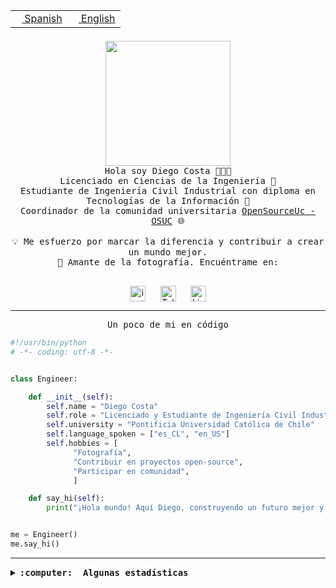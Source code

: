 <table border="0"  align="right">
 <tr><td><a href="README.md"><img src="https://upload.wikimedia.org/wikipedia/commons/thumb/8/89/Bandera_de_Espa%C3%B1a.svg/1200px-Bandera_de_Espa%C3%B1a.svg.png" height="10"> Spanish</a></td>
 <td><a href="README.en.md"><img src="https://upload.wikimedia.org/wikipedia/commons/a/a4/Flag_of_the_United_States.svg" height="10"> English</a></td></tr>
</table><br><br><br>

<p align="center">
  <img src="https://github.com/diegocostares/diegocostares/blob/main/Images/aaa2.gif?raw=true" height="200px" weight="200px">
  <br><samp>
    Hola soy Diego Costa 👨🏻‍💻<br>
    Licenciado en Ciencias de la Ingeniería 🤖<br>
    Estudiante de Ingeniería Civil Industrial con diploma en Tecnologías de la Información 🧠<br>
    Coordinador de la comunidad universitaria <a href="https://github.com/open-source-uc">OpenSourceUc - OSUC</a> 🌐<br>
  <br>
    💡 Me esfuerzo por marcar la diferencia y contribuir a crear un mundo mejor.<br>
    📸 Amante de la fotografía. Encuéntrame en: <br>
  <br></samp>
</p>

<p align="center">
   <a href="https://instagram.com/diegocosta_no" target="blank">
      <img align="center" src="https://cdn.jsdelivr.net/npm/simple-icons@3.0.1/icons/instagram.svg" alt="instagram" height="25px" width="25px" />
      &#8203;
   </a>
   &nbsp; &nbsp; &nbsp;
   <a href="https://t.me/diegocosta_no" target="blank">
      <img align="center" alt="Telegram" width="25px" src="https://icons-for-free.com/iconfiles/png/512/Telegram-1324888767380505522.png" />
      &#8203;
   </a>
   &nbsp; &nbsp; &nbsp;
   <a href="https://www.linkedin.com/in/diegocostar/" target="blank">
      <img align="center" alt="LinkedIn" width="25px" src="https://img.icons8.com/metro/452/linkedin.png" />
      &#8203;
   </a>
</p>

---

<p align="center"><front size="25"><samp>Un poco de mi en código</samp></front></p>

```python
#!/usr/bin/python
# -*- coding: utf-8 -*-


class Engineer:

    def __init__(self):
        self.name = "Diego Costa"
        self.role = "Licenciado y Estudiante de Ingeniería Civil Industrial"
        self.university = "Pontificia Universidad Católica de Chile"
        self.language_spoken = ["es_CL", "en_US"]
        self.hobbies = [
              "Fotografía",
              "Contribuir en proyectos open-source",
              "Participar en comunidad",
              ]

    def say_hi(self):
        print("¡Hola mundo! Aquí Diego, construyendo un futuro mejor y cambiando el mundo.")


me = Engineer()
me.say_hi()
```

---

<details>
  <summary><b><samp>:computer: &nbsp;Algunas estadísticas</samp></b></summary>
  <br/></p>

<!--START_SECTION:waka-->
![Code Time](http://img.shields.io/badge/Code%20Time-1%2C270%20hrs%2030%20mins-blue)

📅 **Soy más productivo los Martes** 

```text
Lunes                    808 commits         ████░░░░░░░░░░░░░░░░░░░░░   15.55 % 
Martes                   977 commits         █████░░░░░░░░░░░░░░░░░░░░   18.80 % 
Miércoles                610 commits         ███░░░░░░░░░░░░░░░░░░░░░░   11.74 % 
Jueves                   793 commits         ████░░░░░░░░░░░░░░░░░░░░░   15.26 % 
Viernes                  734 commits         ████░░░░░░░░░░░░░░░░░░░░░   14.13 % 
Sábado                   469 commits         ██░░░░░░░░░░░░░░░░░░░░░░░   09.03 % 
Domingo                  805 commits         ████░░░░░░░░░░░░░░░░░░░░░   15.49 % 
```


📊 **Esta semana me dediqué a** 

```text
🐱‍💻 Proyectos: 
CupoSmart                4 hrs 54 mins       █████████████░░░░░░░░░░░░   53.90 % 
a                        2 hrs 5 mins        ██████░░░░░░░░░░░░░░░░░░░   22.91 % 
proyecto-2023-2-proyecto-39 mins             ██░░░░░░░░░░░░░░░░░░░░░░░   07.30 % 
diegocostares            39 mins             ██░░░░░░░░░░░░░░░░░░░░░░░   07.22 % 
GPTI-alexa               28 mins             █░░░░░░░░░░░░░░░░░░░░░░░░   05.13 % 
```


 Last Updated on 27/10/2023 18:34:06 UTC
<!--END_SECTION:waka-->

<p align="center"> <img src="https://github-readme-stats.vercel.app/api?username=diegocostares&show_icons=true&theme=ayu-mirage" alt="abhisheknaiidu" /></p>

</details>
